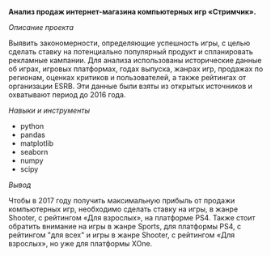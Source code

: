 **Анализ продаж интернет-магазина компьютерных игр «Стримчик».**

*Описание проекта*

Выявить закономерности, определяющие успешность игры, с целью сделать ставку на потенциально популярный продукт и спланировать рекламные кампании. Для анализа использованы исторические данные об играх, игровых платформах, годах выпуска, жанрах игр, продажах по регионам, оценках критиков и пользователей, а также рейтингах от организации ESRB. Эти данные были взяты из открытых источников и охватывают период до 2016 года.

*Навыки и инструменты*

- python
- pandas
- matplotlib
- seaborn
- numpy
- scipy

*Вывод*

Чтобы в 2017 году получить максимальную прибыль от продажи компьютерных игр, необходимо сделать ставку на игры, в жанре Shooter, с рейтингом «Для взрослых», на платформе PS4. Также стоит обратить внимание на игры в жанре Sports, для платформы PS4, с рейтингом "для всех" и игры в жанре Shooter, с рейтингом «Для взрослых», но уже для платформы XOne.
